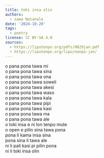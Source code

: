 ```yaml
---
title: toki insa olin
authors:
  - sama Natanale
date: '2024-10-20'
tags:
  - poetry
license: CC BY-SA 4.0
sources:
  - https://liputenpo.org/pdfs/0029jan.pdf
  - https://liputenpo.org/lipu/nanpa-jan/
---
```


o pana pona tawa mi  
o pana pona tawa sina  
o pana pona tawa ona  
o pana pona tawa soweli  
o pana pona tawa akesi  
o pana pona tawa waso  
o pana pona tawa kala  
o pana pona tawa pipi  
o pana pona tawa kasi  
o pana pona tawa ma  
o pana pona tawa ale  
o toki insa e ni lon tenpo mute  
o open e pilin sina tawa pona  
pona li kama insa sina  
pona sina li tawa ale  
ni li pali kasi pi pilin pona  
ni li toki insa olin